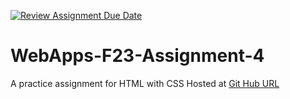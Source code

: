 [![Review Assignment Due Date](https://classroom.github.com/assets/deadline-readme-button-24ddc0f5d75046c5622901739e7c5dd533143b0c8e959d652212380cedb1ea36.svg)](https://classroom.github.com/a/4tKarLeg)
# WebApps-F23-Assignment-4
A practice assignment for HTML with CSS
Hosted at [Git Hub URL](https://44-563-webapps-f23.github.io/44563-webapps-f23-assignment4-Navyasreesriperumbudoor/)
